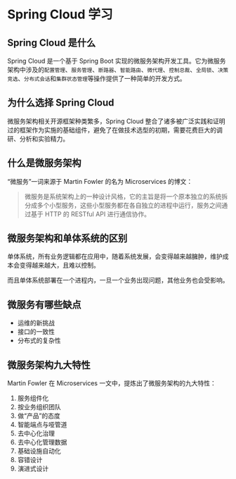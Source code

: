 # Spring Cloud 学习

## Spring Cloud 是什么

Spring Cloud 是一个基于 Spring Boot 实现的微服务架构开发工具。它为微服务架构中涉及的`配置管理`、`服务管理`、`断路器`、`智能路由`、`微代理`、`控制总裁`、`全局锁`、`决策竞选`、`分布式会话`和`集群状态管理`等操作提供了一种简单的开发方式。

## 为什么选择 Spring Cloud

微服务架构相关开源框架种类繁多，Spring Cloud 整合了诸多被广泛实践和证明过的框架作为实施的基础组件，避免了在做技术选型的初期，需要花费巨大的调研、分析和实验精力。

## 什么是微服务架构

“微服务”一词来源于 Martin Fowler 的名为  Microservices 的博文：

> 微服务是系统架构上的一种设计风格，它的主旨是将一个原本独立的系统拆分成多个小型服务，这些小型服务都在各自独立的进程中运行，服务之间通过基于 HTTP 的 RESTful API 进行通信协作。

## 微服务架构和单体系统的区别

单体系统，所有业务逻辑都在应用中，随着系统发展，会变得越来越臃肿，维护成本会变得越来越大，且难以控制。

而且单体系统部署在一个进程内，一旦一个业务出现问题，其他业务也会受影响。

## 微服务有哪些缺点

- 运维的新挑战
- 接口的一致性
- 分布式的复杂性

## 微服务架构九大特性

Martin Fowler 在 Microservices 一文中，提炼出了微服务架构的九大特性：

1. 服务组件化
2. 按业务组织团队
3. 做“产品”的态度
4. 智能端点与哑管道
5. 去中心化治理
6. 去中心化管理数据
7. 基础设施自动化
8. 容错设计
9. 演进式设计
